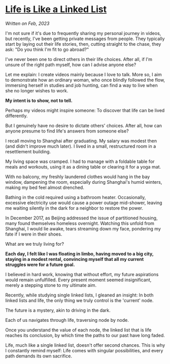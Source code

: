 # [Life is Like a Linked List](https://github.com/JosieWei2023/blog/issues/5)

*Written on Feb, 2023*

I'm not sure if it's due to frequently sharing my personal journey in videos, but recently, I've been getting private messages from people. They typically start by laying out their life stories, then, cutting straight to the chase, they ask: "Do you think I'm fit to go abroad?"

I've never been one to direct others in their life choices. After all, if I'm unsure of the right path myself, how can I advise anyone else?

Let me explain: I create videos mainly because I love to talk. More so, I aim to demonstrate how an ordinary woman, who once blindly followed the flow, immersing herself in studies and job hunting, can find a way to live when she no longer wishes to work.

**My intent is to show, not to tell.**

Perhaps my videos might inspire someone: To discover that life can be lived differently.

But I genuinely have no desire to dictate others' choices. After all, how can anyone presume to find life's answers from someone else?

I recall moving to Shanghai after graduating. My salary was modest then (and didn't improve much later). I lived in a small, restructured room in a resettlement building.

My living space was cramped. I had to manage with a foldable table for meals and workouts, using it as a dining table or clearing it for a yoga mat.

With no balcony, my freshly laundered clothes would hang in the bay window, dampening the room, especially during Shanghai's humid winters, making my bed feel almost drenched.

Bathing in the cold required using a bathroom heater. Occasionally, excessive electricity use would cause a power outage mid-shower, leaving me waiting silently in the dark for a neighbor to restore the power.

In December 2017, as Beijing addressed the issue of partitioned housing, many found themselves homeless overnight. Watching this unfold from Shanghai, I would lie awake, tears streaming down my face, pondering my fate if I were in their shoes.

What are we truly living for?

**Each day, I felt like I was floating in limbo, having moved to a big city, staying in a modest rental, convincing myself that all my current struggles were for a future goal.**

I believed in hard work, knowing that without effort, my future aspirations would remain unfulfilled. Every present moment seemed insignificant, merely a stepping stone to my ultimate aim.

Recently, while studying single linked lists, I gleaned an insight: In both linked lists and life, the only thing we truly control is the 'current' node.

The future is a mystery, akin to driving in the dark.

Each of us navigates through life, traversing node by node.

Once you understand the value of each node, the linked list that is life reaches its conclusion, by which time the paths to our past have long faded.

Life, much like a single linked list, doesn't offer second chances. This is why I constantly remind myself: Life comes with singular possibilities, and every path demands its own sacrifice.
